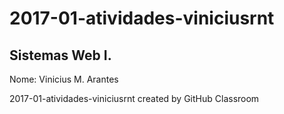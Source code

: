# 2017-01-atividades-viniciusrnt

## Sistemas Web I.
Nome: Vinicius M. Arantes

2017-01-atividades-viniciusrnt created by GitHub Classroom
